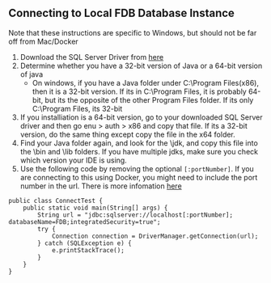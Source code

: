 ## Connecting to Local FDB Database Instance

Note that these instructions are specific to Windows, but should not be far off from Mac/Docker

1) Download the SQL Server Driver from [here](https://docs.microsoft.com/en-us/sql/connect/jdbc/download-microsoft-jdbc-driver-for-sql-server?view=sql-server-ver15)
2) Determine whether you have a 32-bit version of Java or a 64-bit version of java
   - On windows, if you have a Java folder under C:\\Program Files(x86), then it is a 32-bit version. If its in C:\\Program Files, it is probably 64-bit, but its the opposite of the other Program Files folder. If its only C:\\Program Files, its 32-bit
3) If you installiation is a 64-bit version, go to your downloaded SQL Server driver and then go enu > auth > x86 and copy that file. If its a 32-bit version, do the same thing except copy the file in the x64 folder.
4) Find your Java folder again, and look for the \jdk, and copy this file into the \bin and \lib folders. If you have multiple jdks, make sure you check which version your IDE is using.
5) Use the following code by removing the optional `[:portNumber]`. If you are connecting to this using Docker, you might need to include the port number in the url. There is more infomation [here](https://docs.microsoft.com/en-us/sql/connect/jdbc/building-the-connection-url?view=sql-server-ver15)
```
public class ConnectTest {
    public static void main(String[] args) {
        String url = "jdbc:sqlserver://localhost[:portNumber]; databaseName=FDB;integratedSecurity=true";
        try {
            Connection connection = DriverManager.getConnection(url);
        } catch (SQLException e) {
            e.printStackTrace();
        }
    }
}

```
